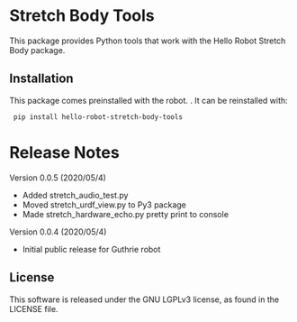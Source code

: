 # Stretch Body Tools
This package provides Python tools that work with the Hello Robot Stretch Body package.
## Installation

This package comes preinstalled with the robot. . It can be reinstalled with:

```
 pip install hello-robot-stretch-body-tools
```

# Release Notes
Version 0.0.5 (2020/05/4)
* Added stretch_audio_test.py
* Moved stretch_urdf_view.py to Py3 package
* Made stretch_hardware_echo.py pretty print to console

Version 0.0.4 (2020/05/4)
* Initial public release for Guthrie robot
## License

This software is released under the GNU LGPLv3 license, as found in the LICENSE file.